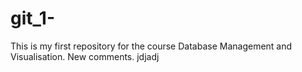 # git_1-
This is my first repository for the course Database Management and Visualisation. 
New comments. 
jdjadj
